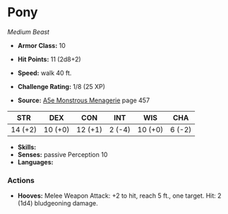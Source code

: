 # Pony

*Medium* *Beast*

- **Armor Class:** 10
- **Hit Points:** 11 (2d8+2)
- **Speed:** walk 40 ft.

- **Challenge Rating:** 1/8 (25 XP)
- **Source:** [A5e Monstrous Menagerie](https://enpublishingrpg.com/products/level-up-monstrous-menagerie-a5e) page 457

| STR | DEX | CON | INT | WIS | CHA |
| --- | --- | --- | --- | --- | --- |
| 14 (+2) | 10 (+0) | 12 (+1) | 2 (-4) | 10 (+0) | 6 (-2) |

- **Skills:** 
- **Senses:** passive Perception 10
- **Languages:** 

### Actions

- **Hooves:** Melee Weapon Attack: +2 to hit, reach 5 ft., one target. Hit: 2 (1d4) bludgeoning damage.


